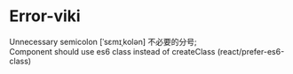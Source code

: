 # Error-viki
Unnecessary semicolon  [ˈsɛmɪˌkolən] 不必要的分号;  
Component should use es6 class instead of createClass (react/prefer-es6-class)   
